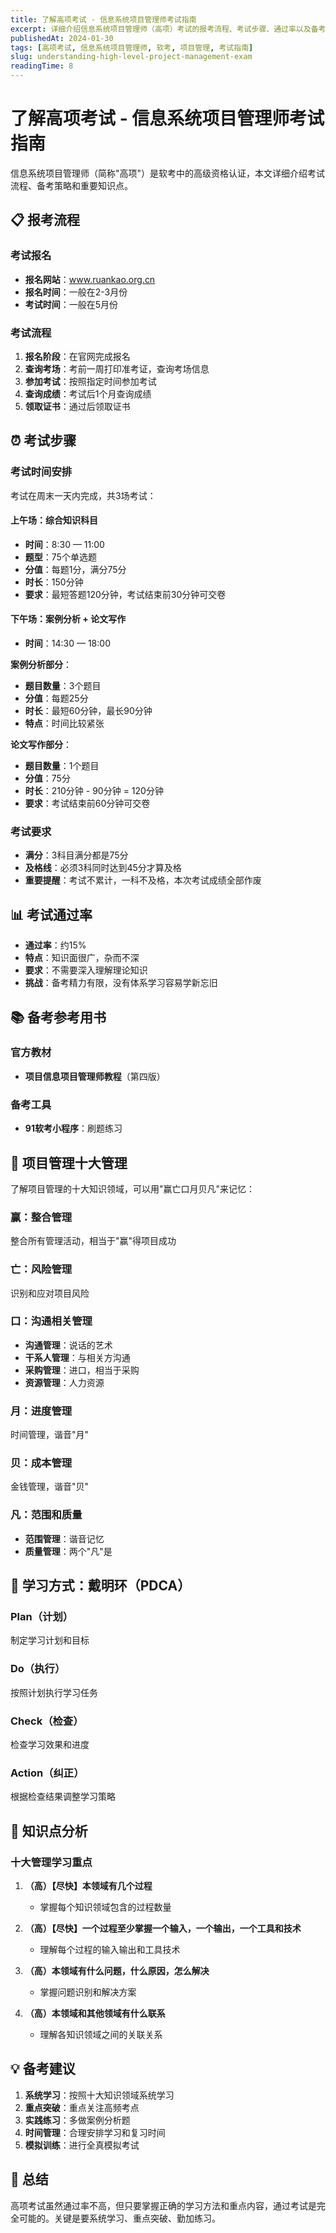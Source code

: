 ```yaml
---
title: 了解高项考试 - 信息系统项目管理师考试指南
excerpt: 详细介绍信息系统项目管理师（高项）考试的报考流程、考试步骤、通过率以及备考策略，帮助考生全面了解考试要求。
publishedAt: 2024-01-30
tags: [高项考试, 信息系统项目管理师, 软考, 项目管理, 考试指南]
slug: understanding-high-level-project-management-exam
readingTime: 8
---
```


# 了解高项考试 - 信息系统项目管理师考试指南

信息系统项目管理师（简称"高项"）是软考中的高级资格认证，本文详细介绍考试流程、备考策略和重要知识点。

## 📋 报考流程

### 考试报名
- **报名网站**：www.ruankao.org.cn
- **报名时间**：一般在2-3月份
- **考试时间**：一般在5月份

### 考试流程
1. **报名阶段**：在官网完成报名
2. **查询考场**：考前一周打印准考证，查询考场信息
3. **参加考试**：按照指定时间参加考试
4. **查询成绩**：考试后1个月查询成绩
5. **领取证书**：通过后领取证书

## ⏰ 考试步骤

### 考试时间安排
考试在周末一天内完成，共3场考试：

#### 上午场：综合知识科目
- **时间**：8:30 — 11:00
- **题型**：75个单选题
- **分值**：每题1分，满分75分
- **时长**：150分钟
- **要求**：最短答题120分钟，考试结束前30分钟可交卷

#### 下午场：案例分析 + 论文写作
- **时间**：14:30 — 18:00

**案例分析部分**：
- **题目数量**：3个题目
- **分值**：每题25分
- **时长**：最短60分钟，最长90分钟
- **特点**：时间比较紧张

**论文写作部分**：
- **题目数量**：1个题目
- **分值**：75分
- **时长**：210分钟 - 90分钟 = 120分钟
- **要求**：考试结束前60分钟可交卷

### 考试要求
- **满分**：3科目满分都是75分
- **及格线**：必须3科同时达到45分才算及格
- **重要提醒**：考试不累计，一科不及格，本次考试成绩全部作废

## 📊 考试通过率

- **通过率**：约15%
- **特点**：知识面很广，杂而不深
- **要求**：不需要深入理解理论知识
- **挑战**：备考精力有限，没有体系学习容易学新忘旧

## 📚 备考参考用书

### 官方教材
- **项目信息项目管理师教程**（第四版）

### 备考工具
- **91软考小程序**：刷题练习

## 🎯 项目管理十大管理

了解项目管理的十大知识领域，可以用"赢亡口月贝凡"来记忆：

### 赢：整合管理
整合所有管理活动，相当于"赢"得项目成功

### 亡：风险管理
识别和应对项目风险

### 口：沟通相关管理
- **沟通管理**：说话的艺术
- **干系人管理**：与相关方沟通
- **采购管理**：进口，相当于采购
- **资源管理**：人力资源

### 月：进度管理
时间管理，谐音"月"

### 贝：成本管理
金钱管理，谐音"贝"

### 凡：范围和质量
- **范围管理**：谐音记忆
- **质量管理**：两个"凡"是

## 🔄 学习方式：戴明环（PDCA）

### Plan（计划）
制定学习计划和目标

### Do（执行）
按照计划执行学习任务

### Check（检查）
检查学习效果和进度

### Action（纠正）
根据检查结果调整学习策略

## 📖 知识点分析

### 十大管理学习重点

1. **（高）【尽快】本领域有几个过程**
   - 掌握每个知识领域包含的过程数量

2. **（高）【尽快】一个过程至少掌握一个输入，一个输出，一个工具和技术**
   - 理解每个过程的输入输出和工具技术

3. **（高）本领域有什么问题，什么原因，怎么解决**
   - 掌握问题识别和解决方案

4. **（高）本领域和其他领域有什么联系**
   - 理解各知识领域之间的关联关系

## 💡 备考建议

1. **系统学习**：按照十大知识领域系统学习
2. **重点突破**：重点关注高频考点
3. **实践练习**：多做案例分析题
4. **时间管理**：合理安排学习和复习时间
5. **模拟训练**：进行全真模拟考试

## 🎯 总结

高项考试虽然通过率不高，但只要掌握正确的学习方法和重点内容，通过考试是完全可能的。关键是要系统学习、重点突破、勤加练习。

















